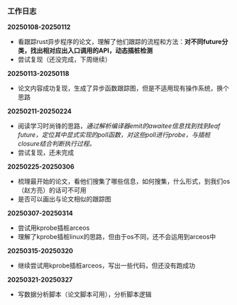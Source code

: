 ### 工作日志

**20250108-20250112**

- 看跟踪rust异步程序的论文，理解了他们跟踪的流程和方法：**对不同future分类，找出相对应出入口调用的API，动态插桩检测**
- 尝试复现（还没完成，下周继续）

**20250113-20250118**

- 论文内容成功复现，生成了异步函数跟踪图，但是不适用现有操作系统，换个思路

**20250211-20250224**

- 阅读学习时尚锋的思路，*通过解析编译器emit的awaitee信息找到找到leaf future，定位其中显式实现的poll函数，对这些poll进行probe，与插桩closure结合判断执行过程。*
- 尝试复现，还未完成

**20250225-20250306**

- 梳理最开始的论文，看他们搜集了哪些信息，如何搜集，什么形式，到我们os（赵方亮）的话可不可用
- 是否可以画出与论文相似的跟踪图
  
**20250307-20250314**

- 尝试用kprobe插桩arceos
- 理解了kprobe插桩linux的思路，但由于os不同，还不会运用到arceos中
  
**20250315-20250320**

- 继续尝试用kprobe插桩arceos，写出一些代码，但还没有跑成功

**20250321-20250327**

- 写数据分析脚本（论文脚本可用），分析脚本逻辑
